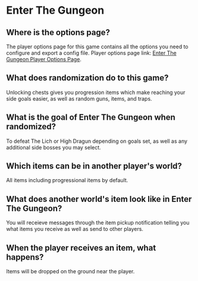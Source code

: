 # Enter The Gungeon

## Where is the options page?

The player options page for this game contains all the options you need to configure and export a config file. Player
options page link: [Enter The Gungeon Player Options Page](../player-options).

## What does randomization do to this game?
Unlocking chests gives you progression items which make reaching your side goals easier, as well as random guns, items, and traps.

## What is the goal of Enter The Gungeon when randomized?
To defeat The Lich or High Dragun depending on goals set, as well as any additional side bosses you may select.

## Which items can be in another player's world?
All items including progressional items by default.

## What does another world's item look like in Enter The Gungeon?
You will receieve messages through the item pickup notification telling you what items you receive as well as send to other players.

## When the player receives an item, what happens?
Items will be dropped on the ground near the player.